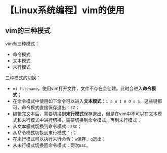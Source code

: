 # 【Linux系统编程】vim的使用


## vim的三种模式
vim有三种模式：
- 命令模式
- 文本模式
- 末行模式

三种模式的切换：
- `vi filename`，使用vim打开文件，文件不存在会创建。此时会进入**命令模式**；
- 在命令模式中使用如下命令可以进入**文本模式**：`i a o I A O s S`，这些键都可，命令模式直接保存退出：`ZZ`；
- 编辑完文本后，需要切换到**末行模式**保存退出，但是在vim中不可以在文本模式和末行模式中进行切换，需要切换到命令模式，再到末行模式；
- 从文本模式切换到命令模式：`ESC`；
- 从命令模式切换到末行模式：`:`；
- 在末行模式可以执行末行命令：`w`保存，`q`退出；
- 从末行模式切换回命令模式：两次`ESC`。
